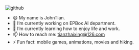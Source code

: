 
![github](https://ss2.bdstatic.com/70cFvnSh_Q1YnxGkpoWK1HF6hhy/it/u=343177098,3774874256&fm=26&gp=0.jpg)


- 😄 My name is JohnTian.
- 🔭 I’m currently working on EPBox AI department.
- 🌱 I’m currently learning how to enjoy life and work.
- 📫 How to reach me: [tianzhaixing@126.com](tianzhaixing@126.com)
- ⚡ Fun fact: mobile games, animations, movies and hiking.

